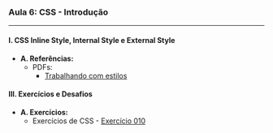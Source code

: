 ### **Aula 6: CSS - Introdução**

---

#### **I. CSS Inline Style, Internal Style e External Style**

- **A. Referências:**
  - PDFs:
    - [Trabalhando com estilos](../referencias/curso-html-css-gustavo-guanabara/aulas-pdf/12%20-%20Trabalhando%20com%20estilos.pdf)

#### **III. Exercícios e Desafios**

- **A. Exercícios:**
  - Exercícios de CSS - [Exercício 010](../exercicios/exercicio-010/)

